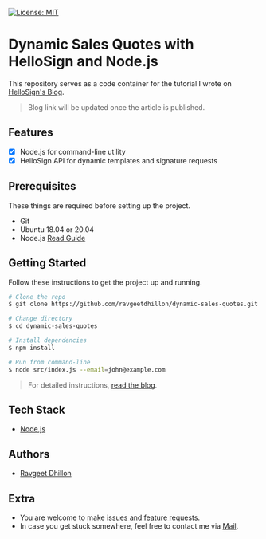 [![License: MIT](https://img.shields.io/badge/License-MIT-yellow.svg)](https://opensource.org/licenses/MIT)

# Dynamic Sales Quotes with HelloSign and Node.js

This repository serves as a code container for the tutorial I wrote on [HelloSign's Blog](#todo).

> Blog link will be updated once the article is published.

## Features

- [x] Node.js for command-line utility
- [x] HelloSign API for dynamic templates and signature requests

## Prerequisites

These things are required before setting up the project.

- Git
- Ubuntu 18.04 or 20.04
- Node.js [Read Guide](https://www.digitalocean.com/community/tutorials/how-to-install-node-js-on-ubuntu-20-04)

## Getting Started

Follow these instructions to get the project up and running.

```bash
# Clone the repo
$ git clone https://github.com/ravgeetdhillon/dynamic-sales-quotes.git

# Change directory
$ cd dynamic-sales-quotes

# Install dependencies
$ npm install

# Run from command-line
$ node src/index.js --email=john@example.com
```

> For detailed instructions, [read the blog](#todo).

## Tech Stack

* [Node.js](https://nodejs.org)

## Authors

- [Ravgeet Dhillon](https://github.com/ravgeetdhillon)

## Extra

- You are welcome to make [issues and feature requests](https://github.com/ravgeetdhillon/dynamic-sales-quotes/issues).
- In case you get stuck somewhere, feel free to contact me via [Mail](mailto:ravgeetdhillon@gmail.com).
